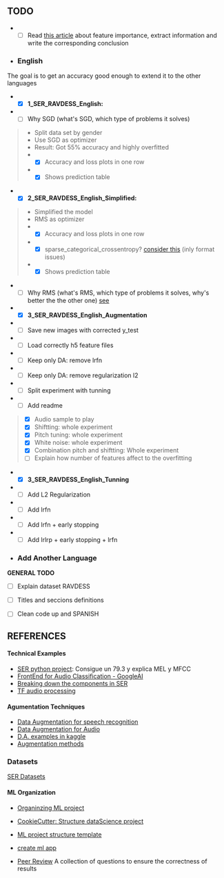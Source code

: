 
## TODO
* -[ ] Read [this article](https://towardsdatascience.com/how-i-understood-what-features-to-consider-while-training-audio-files-eedfb6e9002b) about feature importance, extract information and write the corresponding conclusion 
 
* ### English
The goal is to get an accuracy good enough to extend it to the other languages
* -[x] **1_SER_RAVDESS_English:**
* -[ ] Why SGD (what's SGD, which type of problems it solves)
> * Split data set by gender
> * Use SGD as optimizer
> * Result: Got 55% accuracy and highly overfitted
> * -[X] Accuracy and loss plots in one row
> * -[X] Shows prediction table

* -[x] **2_SER_RAVDESS_English_Simplified:**
> * Simplified the model
> * RMS as optimizer
> * -[x] Accuracy and loss plots in one row
> * -[X] sparse_categorical_crossentropy? [consider this](https://datascience.stackexchange.com/questions/41921/sparse-categorical-crossentropy-vs-categorical-crossentropy-keras-accuracy) (inly format issues)
> * -[X] Shows prediction table
 * -[ ] Why RMS (what's RMS, which type of problems it solves, why's better the the other one) [see](https://towardsdatascience.com/understanding-rmsprop-faster-neural-network-learning-62e116fcf29a)

* -[x] **3_SER_RAVDESS_English_Augmentation**
* -[ ] Save new images with corrected y_test
* -[ ] Load correctly h5 feature files
* -[ ] Keep only DA: remove lrfn
* -[ ] Keep only DA: remove regularization l2
* -[ ] Split experiment with tunning
* -[ ] Add readme
> * [X] Audio sample to play
> * [X] Shiftting: whole experiment
> * [X] Pitch tuning: whole experiment
> * [X] White noise: whole experiment
> * [x] Combination pitch and shiftting: Whole experiment
> * [ ] Explain how number of features affect to the overfitting

* -[x] **3_SER_RAVDESS_English_Tunning**
* -[ ] Add L2 Regularization
* -[ ] Add lrfn
* -[ ] Add lrfn + early stopping
* -[ ] Add lrlrp + early stopping + lrfn

* ### Add Another Language

**GENERAL TODO**
* [ ] Explain dataset RAVDESS
* [ ] Titles and seccions definitions
* [ ] Clean code up and SPANISH


## REFERENCES
#### Technical Examples
 * [SER python project](https://towardsdatascience.com/building-a-speech-emotion-recognizer-using-python-4c1c7c89d713): Consigue un 79.3 y explica MEL y MFCC
 * [FrontEnd for Audio Classification - GoogleAI](https://ai.googleblog.com/2021/03/leaf-learnable-frontend-for-audio.html?m=1)
 * [Breaking down the components in SER](https://towardsdatascience.com/automatic-speech-recognition-breaking-down-components-of-speech-85d065061517)
 * [TF audio processing](https://www.tensorflow.org/tutorials/audio/simple_audio)

#### Agumentation Techniques
* [Data Augmentation for speech recognition](https://towardsdatascience.com/data-augmentation-for-speech-recognition-e7c607482e78)
* [Data Augmentation for Audio](https://medium.com/@makcedward/data-augmentation-for-audio-76912b01fdf6)
* [D.A. examples in kaggle](https://www.kaggle.com/CVxTz/audio-data-augmentation)
* [Augmentation methods](https://www.kaggle.com/haqishen/augmentation-methods-for-audio)

### Datasets
[SER Datasets](https://github.com/SuperKogito/SER-datasets)

#### ML Organization
* [Organinzing ML project](https://www.jeremyjordan.me/ml-projects-guide/)
* [CookieCutter: Structure dataScience project](https://drivendata.github.io/cookiecutter-data-science/)
* [ML project structure template](https://github.com/ThomasRobertFr/ml-project-structure)
* [create ml app](https://github.com/shreyashankar/create-ml-app)

* [Peer Review](https://www.kdnuggets.com/2020/04/peer-reviewing-data-science-projects.html) A collection of questions to ensure the correctness of results
